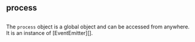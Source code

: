 ## process

## 

The `process` object is a global object and can be accessed from anywhere.
It is an instance of \[EventEmitter\]\[\].